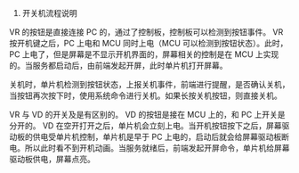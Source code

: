 1. 开关机流程说明

VR 的按钮是直接连接 PC 的，通过了控制板，控制板可以检测到按钮事件。
VR 按开机键之后，PC 上电和 MCU 同时上电（MCU 可以检测到按钮状态）。此时，PC 上电了，但是屏幕是不显示开机界面的，屏幕相关的控制是在 MCU 上实现的。当服务都启动后，由前端发起开屏，此时单片机打开屏幕。
​

关机时，单片机检测到按钮状态，上报关机事件，前端进行提醒，是否确认关机，当按钮再次按下时，使用系统命令进行关机。如果长按关机按钮，则直接关机。
​

VR 与 VD 的开关及是有区别的。
VD 的按钮是接在 MCU 上的，和 PC 上开关是分开的。
VD 在空开打开之后，单片机会立刻上电。当开机按钮按下之后，屏幕驱动板的供电受单片机控制，单片机是早于 PC 上电的，启动后就会给屏幕驱动板断电。所以此时看不到开机动画。当服务就绪后，前端发起开屏命令，单片机给屏幕驱动板供电，屏幕点亮。
​

​

